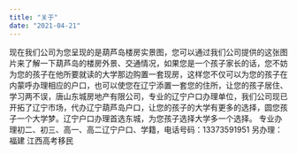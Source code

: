 ```yaml
---
title: "关于"
date: "2021-04-21"
---
```


现在我们公司为您呈现的是葫芦岛楼房实景图，您可以通过我们公司提供的这张图片来了解一下葫芦岛的楼房外景、交通情况，如果您是一个孩子家长的话，您不妨为您的孩子在他所要就读的大学那边购置一套现房，这样您不仅可以为您的孩子在内蒙呼办理相应的户口，也可以使您在辽宁添置一套您的住所，让您的孩子居住、学习两不误，唐山东城房地产有限公司，专业的辽宁户口办理单位，我们公司现已开拓了辽宁市场，代办辽宁葫芦岛户口，让您的孩子的大学有更多的选择，圆您孩子一个大学梦。辽宁户口办理首选东城，为您孩子选择大学多一个选择。 专业办理初二、初三、高一、高二辽宁户口、学籍，电话号码：13373591951 另办理：福建 江西高考移民

